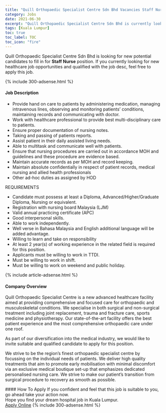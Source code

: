 ```yaml
---
title: "Quill Orthopaedic Specialist Centre Sdn Bhd Vacancies Staff Nurse" 
category: Jobs 
date: 2021-06-30 
excerpt: "Quill Orthopaedic Specialist Centre Sdn Bhd is currently looking for suitable person to fill in the Staff Nurse which positioned at Kuala Lumpur" 
tags: [Kuala Lumpur] 
toc: true 
toc_label: TOC 
toc_icon: "fire" 
--- 
```


<p>Quill Orthopaedic Specialist Centre Sdn Bhd is looking for new potential candidates to fill in for <b>Staff Nurse</b> position. If you currently looking for new healthcare job opportunities and qualified with the job desc, feel free to apply this job.
</p>{% include 300-adsense.html %} 
<div><div><h4>Job Description</h4></div><div><div><span><div><ul><li>Provide hand on care to patients by administering medication, managing intravenous lines, observing and monitoring patients&#8217; conditions, maintaining records and communicating with doctor.</li><li>Work with healthcare professional to provide best multi-disciplinary care to patients.</li><li>Ensure proper documentation of nursing notes.</li><li>Taking and passing of patients reports.</li><li>Assist patient in their daily assisted living needs.</li><li>Able to multitask and communicate well with patients.</li><li>Ensure that nursing procedures are carried out in accordance MOH and guidelines and these procedure are evidence based.</li><li>Maintain accurate records as per MOH and record keeping.</li><li>Maintain absolute confidentially in respect of patient records, medical nursing and allied health professionals</li><li>Other ad-hoc duties as assigned by HOD</li></ul><p>REQUIREMENTS</p><ul><li>Candidate must possess at least a Diploma, Advanced/Higher/Graduate Diploma, Nursing or equivalent.</li><li>Registration with nursing board Malaysia (LJM)</li><li>Valid annual practicing certificate (APC)</li><li>Good interpersonal skills.</li><li>Able to work independently.</li><li>Well verse in Bahasa Malaysia and English additional language will be added advantage.</li><li>Willing to learn and take on responsibility</li><li>At least 2 year(s) of working experience in the related field is required for this position.</li><li>Applicants must be willing to work in TTDI.</li><li>Must be willing to work in shift.</li><li>Must be willing to work on weekend and public holiday.</li></ul></div></span></div></div></div> 
{% include article-adsense.html %} 
<div><div><h4>Company Overview</h4></div><div><div><span><div><p>Quill Orthopaedic Specialist Centre is a new advanced healthcare facility aimed at providing comprehensive and focused care for orthopaedic and musculoskeletal conditions. We specialise in both surgical and non-surgical treatment including joint replacement, trauma and fracture care, sports medicine and physiotherapy. Our state-of-the-art facility offers the best patient experience and the most comprehensive orthopaedic care under one roof.</p><p>As part of our diversification into the medical industry, we would like to invite suitable and qualified candidate to apply for this position.</p><p>We strive to be the region&#8217;s finest orthopaedic specialist centre by focussing on the individual needs of patients. We deliver high quality treatments that aim to promote early mobilisation with minimal discomfort via an exclusive medical boutique set-up that emphasizes dedicated personalised nursing care. We strive to make our patient&#8217;s transition from surgical procedure to recovery as smooth as possible.</p></div></span></div></div></div> 
#### How To Apply 
If you confident and feel that this job is suitable to you, go ahead take your action now. <br/> 
Hope you find your dream hospital job in Kuala Lumpur. <br/> 
<a href="https://www.jobstreet.com.my/en/job/staff-nurse-4594087?jobId=jobstreet-my-job-4594087" class="btn btn--warning" target="_blank" rel="nofollow noopenner">Apply Online</a> 
{% include 300-adsense.html %} 